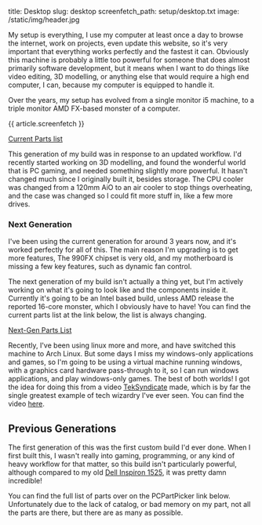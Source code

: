 title: Desktop
slug: desktop
screenfetch_path: setup/desktop.txt
image: /static/img/header.jpg


My setup is everything, I use my computer at least once a day to browse the internet, work on projects, even update this website, so it's very important that everything works perfectly and the fastest it can. Obviously this machine is probably a little too powerful for someone that does almost primarily software development, but it means when I want to do things like video editing, 3D modelling, or anything else that would require a high end computer, I can, because my computer is equipped to handle it.

Over the years, my setup has evolved from a single monitor i5 machine, to a triple monitor AMD FX-based monster of a computer.

{{ article.screenfetch }}

[Current Parts list]()

This generation of my build was in response to an updated workflow. I'd recently started working on 3D modelling, and found the wonderful world that is PC gaming, and needed something slightly more powerful. It hasn't changed much since I originally built it, besides storage. The CPU cooler was changed from a 120mm AiO to an air cooler to stop things overheating, and the case was changed so I could fit more stuff in, like a few more drives.


### Next Generation

I've been using the current generation for around 3 years now, and it's worked perfectly for all of this. The main reason I'm upgrading is to get more features, The 990FX chipset is very old, and my motherboard is missing a few key features, such as dynamic fan control.

The next generation of my build isn't actually a thing yet, but I'm actively working on what it's going to look like and the components inside it. Currently it's going to be an Intel based build, unless AMD release the reported 16-core monster, which I obviously have to have! You can find the current parts list at the link below, the list is always changing.

[Next-Gen Parts List]()

Recently, I've been using linux more and more, and have switched this machine to Arch Linux. But some days I miss my windows-only applications and games, so I'm going to be using a virtual machine running windows, with a graphics card hardware pass-through to it, so I can run windows applications, and play windows-only games. The best of both worlds! I got the idea for doing this from a video [TekSyndicate](https://www.youtube.com/user/razethew0rld) made, which is by far the single greatest example of tech wizardry I've ever seen. You can find the video [here](https://www.youtube.com/watch?v=16dbAUrtMX4).


## Previous Generations

The first generation of this was the first custom build I'd ever done. When I first built this, I wasn't really into gaming, programming, or any kind of heavy workflow for that matter, so this build isn't particularly powerful, although compared to my old [Dell Inspiron 1525](http://www.pcworld.com/product/31104/dell-inspiron-1525.html), it was pretty damn incredible!

You can find the full list of parts over on the PCPartPicker link below. Unfortunately due to the lack of catalog, or bad memory on my part, not all the parts are there, but there are as many as possible.
